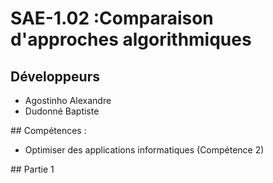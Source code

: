 # SAE-1.02 :Comparaison d'approches algorithmiques

## Développeurs

* Agostinho Alexandre
* Dudonné Baptiste

## Compétences :
* Optimiser des applications informatiques (Compétence 2)

## Partie 1 

